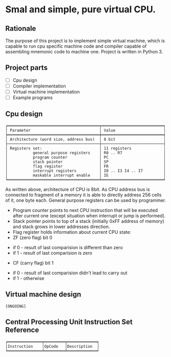 # Smal and simple, pure virtual CPU.

## Rationale
The purpose of this project is to implement simple virtual machine, which is capable to run 
cpu specific machine code and compiler capable of assembling mnemonic code to machine one.
Project is written in Python 3. 

## Project parts
* [ ] Cpu design
* [ ] Compiler implementation
* [ ] Virtual machine implementation
* [ ] Example programs

## Cpu design
```
╒════════════════════════════════════════╤═══════════════════════════╕
│ Parameter                              │ Value                     │
╞════════════════════════════════════════╪═══════════════════════════╡
│ Architecture (word size, address bus)  │ 8 bit                     │
├────────────────────────────────────────┼───────────────────────────┤
│ Registers set:                         │ 11 registers				 │
│           general purpose registers    │ R0 .. R7                  │
│           program counter              │ PC                        │
│           stack pointer                │ SP                        │
│           flag register                │ FR                        │
│           interrupt registers          │ I0 .. I3 I4 .. I7         │
│           maskable interrupt enable    │ IE                        │
╘════════════════════════════════════════╧═══════════════════════════╛
```
As written above, architecture of CPU is 8bit. As CPU address bus is connected to fragment 
of a memory it is able to directly address 256 cells of it, one byte each. General purpose
registers can be used by programmer. 
* Program counter points to next CPU instruction that will be executed after current one (except 
situation when interrupt or jump is performed). 
* Stack pointer points to top of a stack (initially 0xFF address of memory) and stack grows in 
lower addresses direction.
* Flag register holds information about current CPU state:
 * ZF (zero flag) bit 0
  - if 0 - result of last comparision is different than zero
  - if 1 - result of last comparision is zero
 * CF (carry flag) bit 1
  - if 0 - result of last comparision didn't lead to carry out
  - if 1 - otherwise 

## Virtual machine design
```
[ONGOING]
```
## Central Processing Unit Instruction Set Reference
```
╒═══════════════╤═════════╤═════════════╕
|Instruction    │OpCode   │Description  │           
╘═══════════════╧═════════╧═════════════╛
```